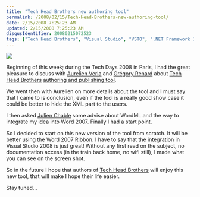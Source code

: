 ```yaml
---
title: "Tech Head Brothers new authoring tool"
permalink: /2008/02/15/Tech-Head-Brothers-new-authoring-tool/
date: 2/15/2008 7:25:23 AM
updated: 2/15/2008 7:25:23 AM
disqusIdentifier: 20080215072523
tags: ["Tech Head Brothers", "Visual Studio", "VSTO", ".NET Framework 3.5", "Office 2007"]
---
```

![](http://farm3.static.flickr.com/2206/2265076929_dea257e7f3_o.jpg) 

Beginning of this week; during the Tech Days 2008 in Paris, I had the great pleasure to discuss with [Aurelien Verla](http://www.techheadbrothers.com/Auteurs.aspx/aurelien-verla) and [Grégory Renard](http://www.techheadbrothers.com/Auteurs.aspx/gregory-renard) about [Tech Head Brothers](http://www.techheadbrothers.com/) [authoring and publishing tool](http://www.codeplex.com/THBAuthoring).
<!-- more -->

We went then with Aurelien on more details about the tool and I must say that I came to is conclusion, even if the tool is a really good show case it could be better to hide the XML part to the users.

I then asked [Julien Chable](http://blogs.codes-sources.com/neodante/default.aspx) some advise about WordML and the way to integrate my idea into Word 2007. Finally I had a start point. 

So I decided to start on this new version of the tool from scratch. It will be better using the Word 2007 Ribbon. I have to say that the integration in Visual Studio 2008 is just great! Without any first read on the subject, no documentation access (in the train back home, no wifi still), I made what you can see on the screen shot.

So in the future I hope that authors of [Tech Head Brothers](http://www.techheadbrothers.com/) will enjoy this new tool, that will make I hope their life easier.

Stay tuned...
